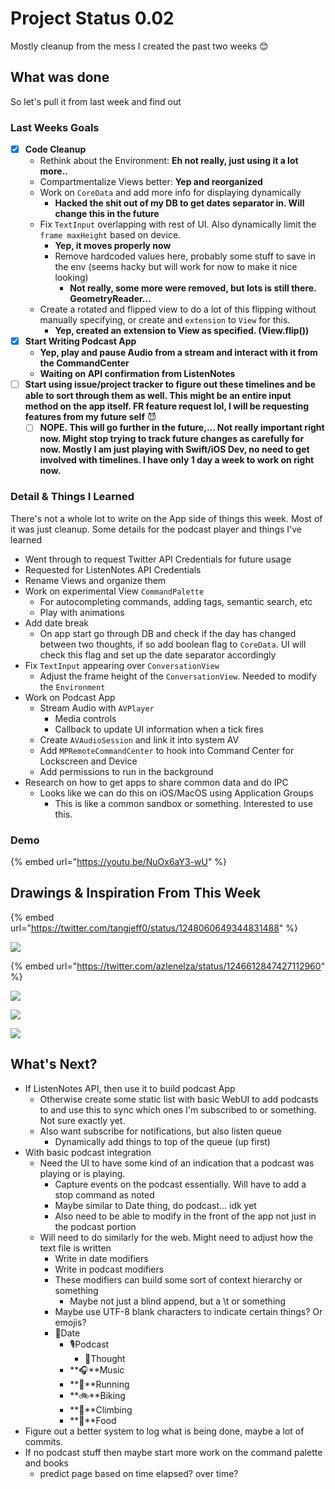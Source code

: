 # Project Status 0.02

Mostly cleanup from the mess I created the past two weeks 😊 

## What was done

So let's pull it from last week and find out

### Last Weeks Goals

* [x] **Code Cleanup**
  * Rethink about the Environment: **Eh not really, just using it a lot more..** 
  * Compartmentalize Views better: **Yep and reorganized**
  * Work on `CoreData` and add more info for displaying dynamically
    * **Hacked the shit out of my DB to get dates separator in. Will change this in the future**
  * Fix `TextInput` overlapping with rest of UI. Also dynamically limit the `frame maxHeight` based on device.
    * **Yep, it moves properly now**
    * Remove hardcoded values here, probably some stuff to save in the env \(seems hacky but will work for now to make it nice looking\)
      * **Not really, some more were removed, but lots is still there. GeometryReader...**
  * Create a rotated and flipped view to do a lot of this flipping without manually specifying, or create and `extension` to `View` for this.
    * **Yep, created an extension to View as specified. \(View.flip\(\)\)**
* [x] **Start Writing Podcast App**
  * **Yep, play and pause Audio from a stream and interact with it from the CommandCenter**
  * **Waiting on API confirmation from ListenNotes**
* [ ] **Start using issue/project tracker to figure out these timelines and be able to sort through them as well. This might be an entire input method on the app itself. FR feature request lol, I will be requesting features from my future self** 😈 
  * [ ] **NOPE. This will go further in the future,... Not really important right now. Might stop trying to track future changes as carefully for now. Mostly I am just playing with Swift/iOS Dev, no need to get involved with timelines. I have only 1 day a week to work on right now.**

### Detail & Things I Learned

There's not a whole lot to write on the App side of things this week. Most of it was just cleanup. Some details for the podcast player and things I've learned

* Went through to request Twitter API Credentials for future usage
* Requested for ListenNotes API Credentials
* Rename Views and organize them
* Work on experimental View `CommandPalette`
  * For autocompleting commands, adding tags, semantic search, etc
  * Play with animations
* Add date break
  * On app start go through DB and check if the day has changed between two thoughts, if so add boolean flag to `CoreData`. UI will check this flag and set up the date separator accordingly
* Fix `TextInput` appearing over `ConversationView`
  * Adjust the frame height of the `ConversationView`. Needed to modify the `Environment`
* Work on Podcast App
  * Stream Audio with `AVPlayer`
    * Media controls
    * Callback to update UI information when a tick fires
  * Create `AVAudioSession` and link it into system AV
  * Add `MPRemoteCommandCenter` to hook into Command Center for Lockscreen and Device
  * Add permissions to run in the background
* Research on how to get apps to share common data and do IPC
  * Looks like we can do this on iOS/MacOS using Application Groups
    * This is like a common sandbox or something. Interested to use this.

### Demo

{% embed url="https://youtu.be/NuOx6aY3-wU" %}

## Drawings & Inspiration From This Week

{% embed url="https://twitter.com/tangjeff0/status/1248060649344831488" %}

![](../../.gitbook/assets/img_4875.jpg)

{% embed url="https://twitter.com/azlenelza/status/1246612847427112960" %}

![](../../.gitbook/assets/img_4611.jpg)

![](../../.gitbook/assets/img_3588%20%281%29.jpg)

![](../../.gitbook/assets/img_0558%20%281%29.jpg)

## What's Next?

* If ListenNotes API, then use it to build podcast App
  * Otherwise create some static list with basic WebUI to add podcasts to and use this to sync which ones I'm subscribed to or something. Not sure exactly yet.
  * Also want subscribe for notifications, but also listen queue
    * Dynamically add things to top of the queue \(up first\)
* With basic podcast integration
  * Need the UI to have some kind of an indication that a podcast was playing or is playing.
    * Capture events on the podcast essentially. Will have to add a stop command as noted
    * Maybe similar to Date thing, do podcast... idk yet
    * Also need to be able to modify in the front of the app not just in the podcast portion
  * Will need to do similarly for the web. Might need to adjust how the text file is written
    * Write in date modifiers
    * Write in podcast modifiers
    * These modifiers can build some sort of context hierarchy or something
      * Maybe not just a blind append, but a \t or something
    * Maybe use UTF-8 blank characters to indicate certain things? Or emojis?
    * 📅Date
      * 🎙️Podcast
        * 💭Thought
      * **🎧**Music
      * **🏃**Running
      * **🚲**Biking
      * **🧗**Climbing
      * **🍔**Food
* Figure out a better system to log what is being done, maybe a lot of commits.
* If no podcast stuff then maybe start more work on the command palette and books
  * predict page based on time elapsed? over time?

